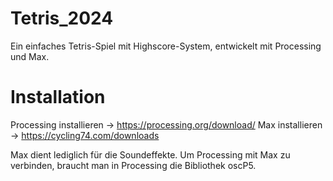 # Tetris_2024

Ein einfaches Tetris-Spiel mit Highscore-System, entwickelt mit Processing und Max.

# Installation

Processing installieren -> https://processing.org/download/
Max installieren -> https://cycling74.com/downloads

Max dient lediglich für die Soundeffekte. Um Processing mit Max zu verbinden, 
braucht man in Processing die Bibliothek oscP5. 
